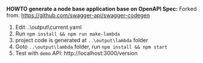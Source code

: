 **HOWTO generate a node base application base on OpenAPI Spec:**
Forked from: https://github.com/swagger-api/swagger-codegen
1. Edit ..\output\current.yaml
2. Run `npm install && npm run make-lambda`
3. project code is generated at `..\output\lambda` folder
4. Goto `..\output\lambda` folder, run `npm install && npm start`
5. Test with `demo` API: http://localhost:3000/version
